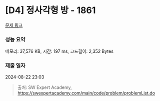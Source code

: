 # [D4] 정사각형 방 - 1861 

[문제 링크](https://swexpertacademy.com/main/code/problem/problemDetail.do?contestProbId=AV5LtJYKDzsDFAXc) 

### 성능 요약

메모리: 37,576 KB, 시간: 197 ms, 코드길이: 2,352 Bytes

### 제출 일자

2024-08-22 23:03



> 출처: SW Expert Academy, https://swexpertacademy.com/main/code/problem/problemList.do